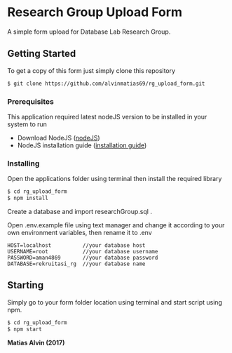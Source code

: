 # Research Group Upload Form
A simple form upload for Database Lab Research Group.

## Getting Started
To get a copy of this form just simply clone this repository
```sh
$ git clone https://github.com/alvinmatias69/rg_upload_form.git
```

### Prerequisites
This application required latest nodeJS version to be installed in your system to run
* Download NodeJS ([nodeJS](https://nodejs.org/en/ "NodeJS Homepage"))
* NodeJS installation guide ([installation guide](https://www.sitepoint.com/beginners-guide-node-package-manager/ "NodeJS installation guide"))

### Installing
Open the applications folder using terminal then install the required library
```sh
$ cd rg_upload_form
$ npm install
```

Create a database and import researchGroup.sql . 

Open .env.example file using text manager and change it according to your own environment variables, then rename it to .env
```
HOST=localhost			//your database host
USERNAME=root			//your database username
PASSWORD=aman4869		//your database password
DATABASE=rekruitasi_rg	//your database name
```
## Starting
Simply go to your form folder location using terminal and start script using npm.
```sh
$ cd rg_upload_form
$ npm start
```

**Matias Alvin (2017)**